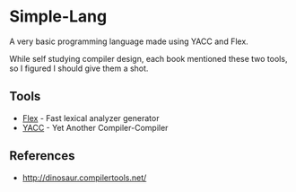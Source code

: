 # Simple-Lang

A very basic programming language made using YACC and Flex.

While self studying compiler design, each book mentioned these two tools, so I figured I should give them a shot.


## Tools
* [Flex](http://dinosaur.compilertools.net/lex/index.html) - Fast lexical analyzer generator
* [YACC](http://dinosaur.compilertools.net/yacc/index.html) - Yet Another Compiler-Compiler




## References
* http://dinosaur.compilertools.net/

